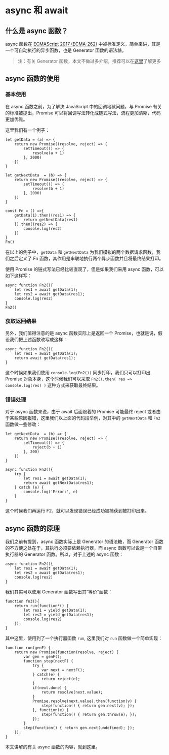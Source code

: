 # async 和 await

## 什么是 async 函数？

async 函数在 [ECMAScript 2017 (ECMA-262)](https://www.ecma-international.org/ecma-262/8.0/#sec-async-function-definitions) 中被标准定义，简单来讲，其是一个可自动执行的异步函数，也是 Generator 函数的语法糖。

> 注：有关 Generator 函数，本文不做过多介绍，推荐可以在[这里](http://es6.ruanyifeng.com/#docs/generator-async)了解更多

## async 函数的使用

### 基本使用

在 async 函数之前，为了解决 JavaScript 中的回调地狱问题，与 Promise 有关的标准被提出，Promise 可以将回调写法转化成链式写法，流程更加清晰，代码更加优雅。

这里我们有一个例子：

```
let getData = (a) => {
    return new Promise((resolve, reject) => {
        setTimeout(() => {
            resolve(a + 1)
        }, 2000)
    })
}

let getNextData  = (b) => {
    return new Promise((resolve, reject) => {
        setTimeout(() => {
            resolve(b + 1)
        }, 2000)
    })
}

const Fn = () =>{
    getData(1).then((res1) => {
        return getNextData(res1)
    }).then((res2) => {
        console.log(res2)
    })
}
Fn()
```

在以上的例子中，`getData` 和 `getNextData` 为我们模拟的两个数据请求函数，我们之后定义了 Fn 函数，其作用是串联地执行两个异步函数并且将最终结果打印。

使用 Promise 的链式写法已经比较直观了，但是如果我们采用 async 函数，可以如下这样写：

```
async function Fn2(){
    let res1 = await getData(1);
    let res2 = await getData(res1);
    console.log(res2)
}
Fn2()
```

### 获取返回结果

另外，我们值得注意的是 async 函数实际上是返回一个 Promise，也就是说，假设我们把上述函数改写成这样：

```
async function Fn2(){
    let res1 = await getData(1);
    return await getData(res1);
}
```

这个时候如果我们使用 `console.log(Fn2())` 同步打印，我们只可以打印出 Promise 对象本身，这个时候我们可以采取 `Fn2().then( res => console.log(res) )` 这种方式来获取最终结果。

### 错误处理

对于 async 函数来说，由于 await 后面跟着的 Promise 可能最终 reject 或者由于某些原因报错，这里我们以上面的代码段举例，对其中的 `getNextData` 和 `Fn2` 函数做一些修改：

```
let getNextData  = (b) => {
    return new Promise((resolve, reject) => {
        setTimeout(() => {
            reject(b + 1)
        }, 200)
    })
}

async function Fn2(){
    try {
        let res1 = await getData(1);
        return await getNextData(res1);
    } catch (e) {
        console.log('Error:', e)
    }
}
```

这个时候我们再运行 F2，就可以发现错误已经成功被捕获到被打印出来。

## async 函数的原理

我们之前有提到，async 函数实际上是 Generator 的语法糖，而 Generator 函数的不方便之处在于，其执行必须要依赖执行器，而 async 函数可以说是一个自带执行器的 Generator 函数。所以，对于上述的 async 函数：

```
async function Fn2(){
    let res1 = await getData(1);
    let res2 = await getData(res1);
    console.log(res2)
}
```

我们其实可以使用 Generator 函数写出其“等价”函数：

```
function fn3(){
    return run(function*() {
        let res1 = yield getData(1);
        let res2 = yield getData(res1);
        console.log(res2)
    });
}
```

其中这里，使用到了一个执行器函数 `run`, 这里我们对 `run` 函数做一个简单实现：

```
function run(genF) {
    return new Promise(function(resolve, reject) {
        var gen = genF();
        function step(nextF) {
            try {
                var next = nextF();
            } catch(e) {
                return reject(e);
            }
            if(next.done) {
                return resolve(next.value);
            }
            Promise.resolve(next.value).then(function(v) {
                step(function() { return gen.next(v); });
            }, function(e) {
                step(function() { return gen.throw(e); });
            });
        }
        step(function() { return gen.next(undefined); });
    });
}
```

本文讲解的有关 async 函数的内容，就到这里。
